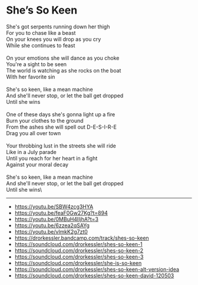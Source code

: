 # She’s So Keen

She's got serpents running down her thigh\
For you to chase like a beast\
On your knees you will drop as you cry\
While she continues to feast\
\
On your emotions she will dance as you choke\
You're a sight to be seen\
The world is watching as she rocks on the boat\
With her favorite sin\
\
She's so keen, like a mean machine\
And she'll never stop, or let the ball get dropped\
Until she wins\
\
One of these days she's gonna light up a fire\
Burn your clothes to the ground\
From the ashes she will spell out D-E-S-I-R-E\
Drag you all over town\
\
Your throbbing lust in the streets she will ride\
Like in a July parade\
Until you reach for her heart in a fight\
Against your moral decay\
\
She's so keen, like a mean machine\
And she'll never stop, or let the ball get dropped\
Until she wins\

---
- https://youtu.be/SBW4zcg3HYA
- https://youtu.be/feaF0Gw27Kg?t=894
- https://youtu.be/0MBuH4IIjhA?t=3
- https://youtu.be/6zzea2qSAYg
- https://youtu.be/vlmkK2g7zt0
- https://drorkessler.bandcamp.com/track/shes-so-keen
- https://soundcloud.com/drorkessler/shes-so-keen-1
- https://soundcloud.com/drorkessler/shes-so-keen-2
- https://soundcloud.com/drorkessler/shes-so-keen-3
- https://soundcloud.com/drorkessler/she-is-so-keen
- https://soundcloud.com/drorkessler/shes-so-keen-alt-version-idea
- https://soundcloud.com/drorkessler/shes-so-keen-david-120503
